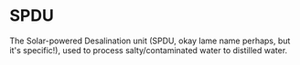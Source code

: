 # SPDU
The Solar-powered Desalination unit (SPDU, okay lame name perhaps, but it's specific!), used to process salty/contaminated water to distilled water.
